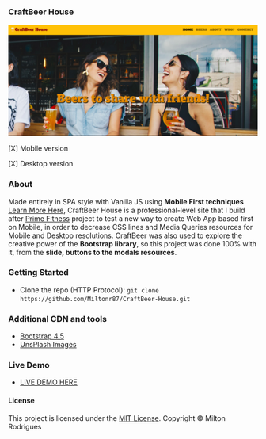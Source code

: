 
### CraftBeer House

![Screen Shot](https://github.com/Miltonr87/CraftBeer-House/blob/main/craftbeerhouse.png)

[X] Mobile version

[X] Desktop version

### About

Made entirely in SPA style with Vanilla JS using **Mobile First techniques** [Learn More Here](https://medium.com/@Vincentxia77/what-is-mobile-first-design-why-its-important-how-to-make-it-7d3cf2e29d00), CraftBeer House is a professional-level site that I build after [Prime Fitness](https://github.com/Miltonr87/Prime-Fitness) project to test a new way to create Web App based first on Mobile, in order to decrease CSS lines and Media Queries resources for Mobile and Desktop resolutions. CraftBeer was also used to explore the creative power of the **Bootstrap library**, so this project was done 100% with it, from the **slide, buttons to the modals resources**. 

### Getting Started

- Clone the repo (HTTP Protocol): ```git clone https://github.com/Miltonr87/CraftBeer-House.git```

### Additional CDN and tools
- [Bootstrap 4.5](https://getbootstrap.com/)
- [UnsPlash Images](https://unsplash.com/)

### Live Demo 

- [LIVE DEMO HERE](https://miltonr87.github.io/CraftBeer-House/)

#### License

This project is licensed under the [MIT License](https://magno.mit-license.org/2018). Copyright © Milton Rodrigues

